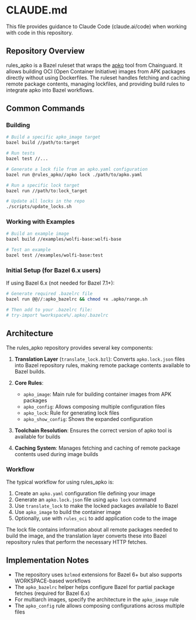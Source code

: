 # CLAUDE.md

This file provides guidance to Claude Code (claude.ai/code) when working with code in this repository.

## Repository Overview

rules_apko is a Bazel ruleset that wraps the [apko](https://github.com/chainguard-dev/apko) tool from Chainguard. It allows building OCI (Open Container Initiative) images from APK packages directly without using Dockerfiles. The ruleset handles fetching and caching remote package contents, managing lockfiles, and providing build rules to integrate apko into Bazel workflows.

## Common Commands

### Building

```bash
# Build a specific apko_image target
bazel build //path/to:target

# Run tests
bazel test //...

# Generate a lock file from an apko.yaml configuration
bazel run @rules_apko//apko lock ./path/to/apko.yaml

# Run a specific lock target
bazel run //path/to:lock_target

# Update all locks in the repo
./scripts/update_locks.sh
```

### Working with Examples

```bash
# Build an example image
bazel build //examples/wolfi-base:wolfi-base

# Test an example
bazel test //examples/wolfi-base:test
```

### Initial Setup (for Bazel 6.x users)

If using Bazel 6.x (not needed for Bazel 7.1+):

```bash
# Generate required .bazelrc file
bazel run @@//:apko_bazelrc && chmod +x .apko/range.sh

# Then add to your .bazelrc file:
# try-import %workspace%/.apko/.bazelrc
```

## Architecture

The rules_apko repository provides several key components:

1. **Translation Layer** (`translate_lock.bzl`): Converts `apko.lock.json` files into Bazel repository rules, making remote package contents available to Bazel builds.

2. **Core Rules**:
   - `apko_image`: Main rule for building container images from APK packages
   - `apko_config`: Allows composing multiple configuration files
   - `apko_lock`: Rule for generating lock files
   - `apko_show_config`: Shows the expanded configuration

3. **Toolchain Resolution**: Ensures the correct version of apko tool is available for builds

4. **Caching System**: Manages fetching and caching of remote package contents used during image builds

### Workflow

The typical workflow for using rules_apko is:

1. Create an `apko.yaml` configuration file defining your image
2. Generate an `apko.lock.json` file using `apko lock` command
3. Use `translate_lock` to make the locked packages available to Bazel
4. Use `apko_image` to build the container image
5. Optionally, use with `rules_oci` to add application code to the image

The lock file contains information about all remote packages needed to build the image, and the translation layer converts these into Bazel repository rules that perform the necessary HTTP fetches.

## Implementation Notes

- The repository uses `bzlmod` extensions for Bazel 6+ but also supports WORKSPACE-based workflows
- The `apko_bazelrc` helper helps configure Bazel for partial package fetches (required for Bazel 6.x)
- For multiarch images, specify the architecture in the `apko_image` rule
- The `apko_config` rule allows composing configurations across multiple files